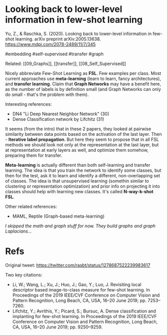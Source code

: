 # Looking back to lower-level information in few-shot learning

Yu, Z., & Raschka, S. (2020). Looking back to lower-level information in few-shot learning. arXiv preprint arXiv:2005.13638.
https://www.mdpi.com/2078-2489/11/7/345

#embedding #self-supervised #transfer #graph

Related: [[09_Graphs]], [[transfer]], [[08_Self_Supervised]]

Nicely abbreviate Few-Shot Learning as **FSL**. Few examples per class. Most current approaches use **meta-learning** (learn to learn, fancy architectures), and **transfer learning**. Claim that **Graph Networks** may have a benefit here, as the number of labels is by definition small (and Graph Networks can only do small - that's the problem with them).

Interesting references:
* DN4 "Li Deep Nearest Neighbor Network" (30)
* Dense Classification network by Lifchitz (31)

It seems (from the intro) that in these 2 papers, they looked at pairwise similarity between data points based on the activation of the last layer. Then - **Iterative label propagation**. But here they seem to propose that in all FSL methods we should look not only at the representation at the last layer, but at representation at early layers as well, and optimize them somehow, preparing them for transfer.

**Meta-learning** is actually different than both self-learning and transfer learning. The idea is that you train the network to identify some classes, but then for the test, ask it to learn and identify a different, non-overlapping set of classes. The idea is that unsupervised learning (somethin similar to clustering or representation optimization) and prior info on projecting it into classes should help with learning new classes. It's called **N-way-k-shot FSL**.

Other related references:
* MAML, Reptile (Graph-based meta-learning)

_I skipped the math and graph stuff for now. They build graphs and graph Laplacians..._

# Refs

Original tweet:
https://twitter.com/rasbt/status/1278687522239983617

Two key citations:
* Li, W.; Wang, L.; Xu, J.; Huo, J.; Gao, Y.; Luo, J. Revisiting local descriptor based image-to-class measure for few-shot learning. In Proceedings of the 2019 IEEE/CVF Conference on Computer Vision and Pattern Recognition, Long Beach, CA, USA, 16–20 June 2019; pp. 7253–7260.
* Lifchitz, Y.; Avrithis, Y.; Picard, S.; Bursuc, A. Dense classification and implanting for few-shot learning. In Proceedings of the 2019 IEEE/CVF Conference on Computer Vision and Pattern Recognition, Long Beach, CA, USA, 16–20 June 2019; pp. 9250–9259.